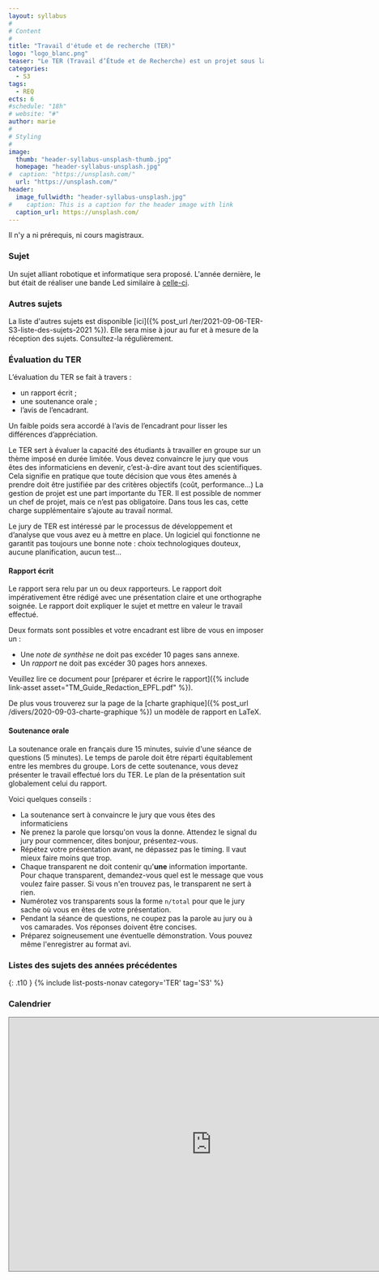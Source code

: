 ```yaml
---
layout: syllabus
#
# Content
#
title: "Travail d'étude et de recherche (TER)"
logo: "logo_blanc.png"
teaser: "Le TER (Travail d’Étude et de Recherche) est un projet sous la direction d’un encadrant universitaire ou industriel qui s’effectue par groupe de 2 à 4 étudiants (ingénierie) ou seul (recherche). Il s’étend sur environ 3-4 mois (1 jour par semaine)."
categories:
  - S3
tags:
  - REQ
ects: 6
#schedule: "18h"
# website: "#"
author: marie
#
# Styling
#
image:
  thumb: "header-syllabus-unsplash-thumb.jpg"
  homepage: "header-syllabus-unsplash.jpg"
#  caption: "https://unsplash.com/"
  url: "https://unsplash.com/"
header:
  image_fullwidth: "header-syllabus-unsplash.jpg"
#    caption: This is a caption for the header image with link
  caption_url: https://unsplash.com/
---
```


Il n'y a ni prérequis, ni cours magistraux.

### Sujet ###

Un sujet alliant robotique et informatique sera proposé.
L'année dernière, le but était de réaliser une bande Led similaire à [celle-ci](https://www.youtube.com/watch?v=oN4Q87aC5l4).

### Autres sujets ###

La liste d'autres sujets est disponible [ici]({% post_url /ter/2021-09-06-TER-S3-liste-des-sujets-2021 %}).
Elle sera mise à jour au fur et à mesure de la réception des sujets. Consultez-la régulièrement.

### Évaluation du TER ###

L’évaluation du TER se fait à travers :

- un rapport écrit ;
- une soutenance orale ;
- l’avis de l’encadrant.

Un faible poids sera accordé à l’avis de l’encadrant pour lisser les différences d’appréciation.

Le TER sert à évaluer la capacité des étudiants à travailler en groupe sur un thème imposé en durée limitée. Vous devez convaincre le jury que vous êtes des informaticiens en devenir, c’est-à-dire avant tout des scientifiques. Cela signifie en pratique que toute décision que vous êtes amenés à prendre doit être justifiée par des critères objectifs (coût, performance…)
La gestion de projet est une part importante du TER. Il est possible de nommer un chef de projet, mais ce n’est pas obligatoire. Dans tous les cas, cette charge supplémentaire s’ajoute au travail normal.

Le jury de TER est intéressé par le processus de développement et d’analyse que vous avez eu à mettre en place. Un logiciel qui fonctionne ne garantit pas toujours une bonne note : choix technologiques douteux, aucune planification, aucun test…

#### Rapport écrit ####

Le rapport sera relu par un ou deux rapporteurs. Le rapport doit impérativement être rédigé avec une présentation claire et une orthographe soignée.
Le rapport doit expliquer le sujet et mettre en valeur le travail effectué.

Deux formats sont possibles et votre encadrant est libre de vous en imposer un :

- Une *note de synthèse* ne doit pas excéder 10 pages sans annexe.
- Un *rapport* ne doit pas excéder 30 pages hors annexes.

Veuillez lire ce document pour [préparer et écrire le rapport]({% include link-asset asset="TM_Guide_Redaction_EPFL.pdf" %}).

De plus vous trouverez sur la page de la [charte graphique]({% post_url /divers/2020-09-03-charte-graphique %}) un modèle de rapport en LaTeX.

#### Soutenance orale ####

La soutenance orale en français dure 15 minutes, suivie d'une séance de questions (5 minutes).
Le temps de parole doit être réparti équitablement entre les membres du groupe.
Lors de cette soutenance, vous devez présenter le travail effectué lors du TER. Le plan de la présentation suit globalement celui du rapport.

Voici quelques conseils :

- La soutenance sert à convaincre le jury que vous êtes des informaticiens
- Ne prenez la parole que lorsqu'on vous la donne. Attendez le signal du jury pour commencer, dites bonjour, présentez-vous.
- Répétez votre présentation avant, ne dépassez pas le timing. Il vaut mieux faire moins que trop.
- Chaque transparent ne doit contenir qu'**une** information importante. Pour chaque transparent, demandez-vous quel est le message que vous voulez faire passer. Si vous n'en trouvez pas, le transparent ne sert à rien.
- Numérotez vos transparents sous la forme `n/total` pour que le jury sache où vous en êtes de votre présentation.
- Pendant la séance de questions, ne coupez pas la parole au jury ou à vos camarades. Vos réponses doivent être concises.
- Préparez soigneusement une éventuelle démonstration. Vous pouvez même l'enregistrer au format avi.

<!--
L'ordre de passage est donné ci-dessous.

| Horaire | Étudiant                 | Sujet                                                                                                                        |
|---------|--------------------------|------------------------------------------------------------------------------------------------------------------------------|
| 9h00    | Corentin Fossati         | Stack overflow: exploitation des failles de sécurité dans les programmes multi-threads                                       |
| 9h45    | Aymeric Picard Marchetto | Hub-labeling dynamique                                                                                                       |
| 10h30   | **PAUSE**                                                                                                                                               |
| 11h00   | Camille Bonnin           | Typing the higher-order polyadic μ-calculus                                                                                  |
| 11h45   | Rémi Janin               | Placement d'articles                                                                                                         |
| 12h30   | **PAUSE**                                                                                                                                               |
| 14h00   | Thomas Portet            | Apprentissage de la dynamicité des stratégies de recherche                                                                   |
| 14h45   | Florian Regin            | New modelization of the universal faring engine with constraint programming                                                  |
| 15h30   | Alexandre Bonlarron      | Refactorisation de codes de génération automatique de phrases standardisées permettant des tests de lecture à grande échelle |
-->

### Listes des sujets des années précédentes ###

{: .t10 } {% include list-posts-nonav category='TER' tag='S3' %}

### Calendrier ###

<iframe src="https://calendar.google.com/calendar/embed?height=500&amp;wkst=1&amp;bgcolor=%23ffffff&amp;ctz=Europe%2FParis&amp;src=dHJha2ZlM3VudjBjbms4czI2dnYxNDY3bG9AZ3JvdXAuY2FsZW5kYXIuZ29vZ2xlLmNvbQ&amp;color=%23D81B60&amp;showCalendars=1" style="border:solid 1px #777" width="800" height="500" frameborder="0" scrolling="no"></iframe>

